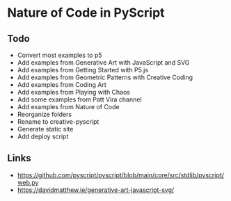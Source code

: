 # Nature of Code in PyScript

## Todo

- Convert most examples to p5
- Add examples from Generative Art with JavaScript and SVG
- Add examples from Getting Started with P5.js
- Add examples from Geometric Patterns with Creative Coding
- Add examples from Coding Art
- Add examples from Playing with Chaos
- Add some examples from Patt Vira channel
- Add examples from Nature of Code
- Reorganize folders
- Rename to creative-pyscript
- Generate static site
- Add deploy script

## Links

- https://github.com/pyscript/pyscript/blob/main/core/src/stdlib/pyscript/web.py
- https://davidmatthew.ie/generative-art-javascript-svg/
